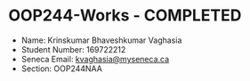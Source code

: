 # OOP244-Works - COMPLETED
- Name:            Krinskumar Bhaveshkumar Vaghasia
- Student Number:  169722212
- Seneca Email:    kvaghasia@myseneca.ca
- Section:         OOP244NAA
